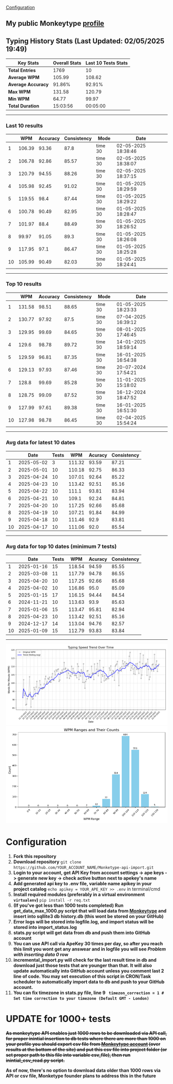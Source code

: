 
[Configuration](#configuration)
## My public Monkeytype [profile](https://monkeytype.com/profile/zp14)


        
## Typing History Stats (Last Updated: 02/05/2025 19:49)

| **Key Stats**               | **Overall Stats**       | **Last 10 Tests Stats**  |
|--------------------------|-------------------------|--------------------------|
| **Total Entries**        | 1769           | 10                       |
| **Average WPM**          | 105.99           | 108.62    |
| **Average Accuracy**     | 91.86%          | 92.91%   |
| **Max WPM**              | 131.58               | 120.79        |
| **Min WPM**              | 64.77               | 99.97                        |
| **Total Duration**       | 15:03:56        | 00:05:00                        |


---

### Last 10 results

| | WPM | Accuracy | Consistency | Mode | Date |
| --- | --- | -------- | ----------- | ---- | --------- |
| 1 | 106.39 | 93.36 | 87.8 | time 30 | 02-05-2025 18:38:46 |
| 2 | 106.78 | 92.86 | 85.57 | time 30 | 02-05-2025 18:38:07 |
| 3 | 120.79 | 94.55 | 88.26 | time 30 | 02-05-2025 18:37:15 |
| 4 | 105.98 | 92.45 | 91.02 | time 30 | 01-05-2025 18:29:59 |
| 5 | 119.55 | 98.4 | 87.44 | time 30 | 01-05-2025 18:29:22 |
| 6 | 100.78 | 90.49 | 82.95 | time 30 | 01-05-2025 18:28:47 |
| 7 | 101.97 | 88.4 | 88.49 | time 30 | 01-05-2025 18:26:52 |
| 8 | 99.97 | 91.05 | 89.3 | time 30 | 01-05-2025 18:26:08 |
| 9 | 117.95 | 97.1 | 86.47 | time 30 | 01-05-2025 18:25:28 |
| 10 | 105.99 | 90.49 | 82.03 | time 30 | 01-05-2025 18:24:41 |


 --- 

### Top 10 results

| | WPM | Accuracy | Consistency | Mode | Date |
| --- | --- | -------- | ----------- | ---- | --------- |
| 1 | 131.58 | 98.51 | 88.65 | time 30 | 01-05-2025 18:23:33 |
| 2 | 130.77 | 97.92 | 87.5 | time 30 | 07-04-2025 16:39:12 |
| 3 | 129.95 | 99.69 | 84.65 | time 30 | 08-01-2025 17:46:45 |
| 4 | 129.6 | 98.78 | 89.72 | time 30 | 14-01-2025 18:59:14 |
| 5 | 129.59 | 96.81 | 87.35 | time 30 | 16-01-2025 16:54:38 |
| 6 | 129.13 | 97.93 | 87.46 | time 30 | 20-07-2024 17:54:21 |
| 7 | 128.8 | 99.69 | 85.28 | time 30 | 11-01-2025 15:18:02 |
| 8 | 128.75 | 99.09 | 87.52 | time 30 | 16-12-2024 18:47:52 |
| 9 | 127.99 | 97.61 | 89.38 | time 30 | 16-01-2025 16:51:30 |
| 10 | 127.98 | 98.78 | 86.45 | time 30 | 02-04-2025 15:54:24 |


 --- 

### Avg data for latest 10 dates

| | Date | Tests | WPM | Acuracy | Consistency |
| --- | --- | -------- | ----------- | ---- | --------- |
| 1 | 2025-05-02 | 3 | 111.32 | 93.59 | 87.21 |
| 2 | 2025-05-01 | 10 | 110.18 | 92.75 | 86.33 |
| 3 | 2025-04-24 | 10 | 107.01 | 92.64 | 85.22 |
| 4 | 2025-04-23 | 10 | 113.42 | 92.51 | 85.16 |
| 5 | 2025-04-22 | 10 | 111.1 | 93.81 | 83.94 |
| 6 | 2025-04-21 | 10 | 109.1 | 92.24 | 84.81 |
| 7 | 2025-04-20 | 10 | 117.25 | 92.66 | 85.68 |
| 8 | 2025-04-19 | 10 | 107.21 | 91.84 | 84.99 |
| 9 | 2025-04-18 | 10 | 111.46 | 92.9 | 83.81 |
| 10 | 2025-04-17 | 10 | 111.06 | 92.0 | 85.54 |


 --- 

### Avg data for top 10 dates (minimum 7 tests)

| | Date | Tests | WPM | Acuracy | Consistency |
| --- | --- | -------- | ----------- | ---- | --------- |
| 1 | 2025-01-16 | 15 | 118.54 | 94.59 | 85.55 |
| 2 | 2025-03-08 | 11 | 117.79 | 94.78 | 86.55 |
| 3 | 2025-04-20 | 10 | 117.25 | 92.66 | 85.68 |
| 4 | 2025-04-02 | 10 | 116.86 | 95.0 | 85.09 |
| 5 | 2025-01-15 | 17 | 116.15 | 94.44 | 84.54 |
| 6 | 2024-11-21 | 10 | 113.63 | 93.9 | 85.63 |
| 7 | 2025-01-06 | 15 | 113.47 | 95.81 | 82.94 |
| 8 | 2025-04-23 | 10 | 113.42 | 92.51 | 85.16 |
| 9 | 2024-12-17 | 14 | 113.04 | 94.76 | 82.57 |
| 10 | 2025-01-09 | 15 | 112.79 | 93.83 | 83.84 |


 --- 


        
![speed trend](typing_speed_trend.png)
![counted chart](count_tests.png)
# Configuration
1. **Fork this repository** 
2. **Download repository** `git clone https://github.com/YOUR_ACCOUNT_NAME/Monketype-api-import.git`
3. **Login to your account, get API Key from account settings -> ape keys -> generate new key -> check active button next to apekey's name**
4. **Add generated api key to .env file, variable name apikey in your project catalog**  `echo apikey = YOUR_APE_KEY >> .env` in terminal/cmd
5. **Install required modules (preferably in a virtual environment `virtualenv`)** `pip install -r req.txt`
6. **(If you've got less than 1000 tests completed) Run get_data_max_1000.py script that will load data from [Monkeytype](https://monkeytype.com/) and insert into sqllite3 db history.db (this wont be stored on your GitHub)**
7. **Error logs will be stored into logfile.log, and import status will be stored into import_status.log**
8. **stats.py script will get data from db and push them into GitHub account**
9. **You can use API call via ApeKey 30 times per day, so after you reach this limit you wont get any answear and in logfile you will see *Problem with inserting data 0* row**
10. **incremental_import.py will check for the last result time in db and download just those tests that are younger than that. It will also update automatically into GitHub account unless you comment last 2 line of code. You may set execution of this script in CRON/Task scheduler to automatically import data to db and push to your GitHub account.**
11. **You can fix timezone in stats.py file, line 9 ` timezon_correction = 1 # Set time correction to your timezone (Default GMT - London)`**
# UPDATE for 1000+ tests
    
~~**As monkeytype API enables just 1000 rows to be downloaded via API call, for proper inintial insertion to db tests where there are more than 1000 on your profile
you should export csv file from [Monkeytype account](https://monkeytype.com/account) (over results at the bottom of the site)
and put this csv file into project folder (or set proper path to this file into variable csv_file), then run inintial_csv_read.py script.**~~

**As of now, there's no option to download data older than 1000 rows via API or csv file, Monketype founder plans to address this in the future**
    
    